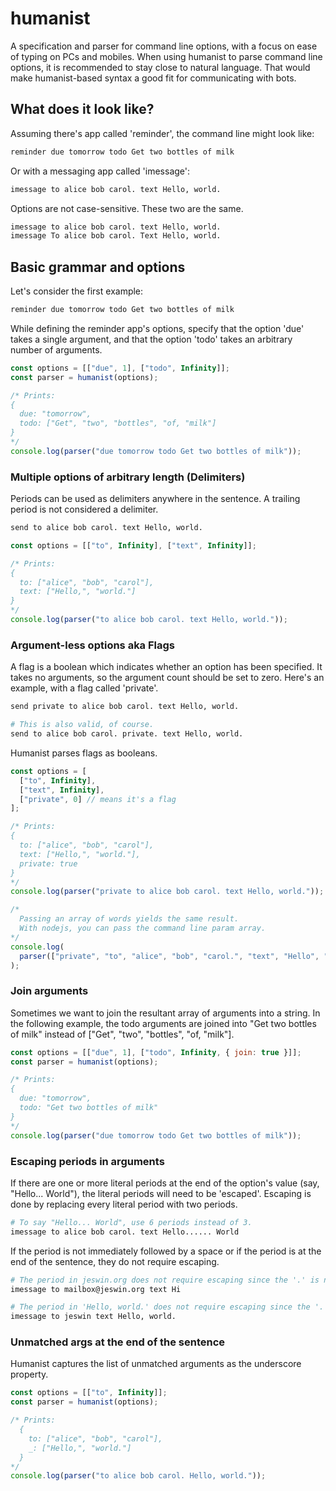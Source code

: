 # humanist

A specification and parser for command line options, with a focus on ease of typing on PCs and mobiles. When using humanist to parse command line options, it is recommended to stay close to natural language. That would make humanist-based syntax a good fit for communicating with bots.

## What does it look like?

Assuming there's app called 'reminder', the command line might look like:

```bash
reminder due tomorrow todo Get two bottles of milk
```

Or with a messaging app called 'imessage':

```bash
imessage to alice bob carol. text Hello, world.
```

Options are not case-sensitive. These two are the same.

```bash
imessage to alice bob carol. text Hello, world.
imessage To alice bob carol. Text Hello, world.
```

## Basic grammar and options

Let's consider the first example:

```bash
reminder due tomorrow todo Get two bottles of milk
```

While defining the reminder app's options, specify that the option 'due' takes a single argument, and that the option 'todo' takes an arbitrary number of arguments.

```javascript
const options = [["due", 1], ["todo", Infinity]];
const parser = humanist(options);

/* Prints:
{
  due: "tomorrow",
  todo: ["Get", "two", "bottles", "of, "milk"]
}
*/
console.log(parser("due tomorrow todo Get two bottles of milk"));
```

### Multiple options of arbitrary length (Delimiters)

Periods can be used as delimiters anywhere in the sentence. A trailing period is not considered a delimiter.

```bash
send to alice bob carol. text Hello, world.
```

```javascript
const options = [["to", Infinity], ["text", Infinity]];

/* Prints:
{
  to: ["alice", "bob", "carol"],
  text: ["Hello,", "world."]
}
*/
console.log(parser("to alice bob carol. text Hello, world."));
```

### Argument-less options aka Flags

A flag is a boolean which indicates whether an option has been specified. It takes no arguments, so the argument count should be set to zero. Here's an example, with a flag called 'private'.

```bash
send private to alice bob carol. text Hello, world.

# This is also valid, of course.
send to alice bob carol. private. text Hello, world.
```

Humanist parses flags as booleans.

```javascript
const options = [
  ["to", Infinity],
  ["text", Infinity],
  ["private", 0] // means it's a flag
];

/* Prints:
{
  to: ["alice", "bob", "carol"],
  text: ["Hello,", "world."],
  private: true
}
*/
console.log(parser("private to alice bob carol. text Hello, world."));

/*
  Passing an array of words yields the same result.
  With nodejs, you can pass the command line param array.
*/
console.log(
  parser(["private", "to", "alice", "bob", "carol.", "text", "Hello", "world."])
);
```

### Join arguments

Sometimes we want to join the resultant array of arguments into a string. In the following example, the todo arguments are joined into "Get two bottles of milk" instead of ["Get", "two", "bottles", "of, "milk"].

```javascript
const options = [["due", 1], ["todo", Infinity, { join: true }]];
const parser = humanist(options);

/* Prints:
{
  due: "tomorrow",
  todo: "Get two bottles of milk"
}
*/
console.log(parser("due tomorrow todo Get two bottles of milk"));
```

### Escaping periods in arguments

If there are one or more literal periods at the end of the option's value (say, "Hello... World"), the literal periods will need to be 'escaped'. Escaping is done by replacing every literal period with two periods.

```bash
# To say "Hello... World", use 6 periods instead of 3.
imessage to alice bob carol. text Hello...... World
```

If the period is not immediately followed by a space or if the period is at the end of the sentence, they do not require escaping.

```bash
# The period in jeswin.org does not require escaping since the '.' is not followed by a space
imessage to mailbox@jeswin.org text Hi

# The period in 'Hello, world.' does not require escaping since the '.' is at the end of the sentence.
imessage to jeswin text Hello, world.
```

### Unmatched args at the end of the sentence

Humanist captures the list of unmatched arguments as the underscore property.

```javascript
const options = [["to", Infinity]];
const parser = humanist(options);

/* Prints:
  {
    to: ["alice", "bob", "carol"],
    _: ["Hello,", "world."]
  }
*/
console.log(parser("to alice bob carol. Hello, world."));
```
